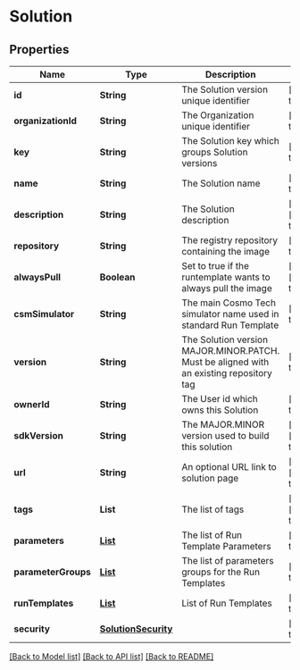 # Solution
## Properties

| Name | Type | Description | Notes |
|------------ | ------------- | ------------- | -------------|
| **id** | **String** | The Solution version unique identifier | [default to null] |
| **organizationId** | **String** | The Organization unique identifier | [default to null] |
| **key** | **String** | The Solution key which groups Solution versions | [default to null] |
| **name** | **String** | The Solution name | [default to null] |
| **description** | **String** | The Solution description | [optional] [default to null] |
| **repository** | **String** | The registry repository containing the image | [default to null] |
| **alwaysPull** | **Boolean** | Set to true if the runtemplate wants to always pull the image | [optional] [default to false] |
| **csmSimulator** | **String** | The main Cosmo Tech simulator name used in standard Run Template | [default to null] |
| **version** | **String** | The Solution version MAJOR.MINOR.PATCH. Must be aligned with an existing repository tag | [default to null] |
| **ownerId** | **String** | The User id which owns this Solution | [default to null] |
| **sdkVersion** | **String** | The MAJOR.MINOR version used to build this solution | [optional] [default to null] |
| **url** | **String** | An optional URL link to solution page | [optional] [default to null] |
| **tags** | **List** | The list of tags | [optional] [default to null] |
| **parameters** | [**List**](RunTemplateParameter.md) | The list of Run Template Parameters | [default to null] |
| **parameterGroups** | [**List**](RunTemplateParameterGroup.md) | The list of parameters groups for the Run Templates | [default to null] |
| **runTemplates** | [**List**](RunTemplate.md) | List of Run Templates | [default to []] |
| **security** | [**SolutionSecurity**](SolutionSecurity.md) |  | [default to null] |

[[Back to Model list]](../README.md#documentation-for-models) [[Back to API list]](../README.md#documentation-for-api-endpoints) [[Back to README]](../README.md)

